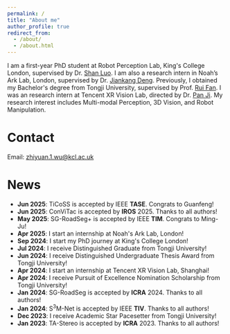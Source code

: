 ```yaml
---
permalink: /
title: "About me"
author_profile: true
redirect_from: 
  - /about/
  - /about.html
---
```


I am a first-year PhD student at Robot Perception Lab, King's College London, supervised by Dr. [Shan Luo](https://shanluo.github.io/). I am also a research intern in Noah’s Ark Lab, London, supervised by Dr. [Jiankang Deng](https://jiankangdeng.github.io/). Previously, I obtained my Bachelor's degree from Tongji University, supervised by Prof. [Rui Fan](https://www.ruirangerfan.com/). I was an research intern at Tencent XR Vision Lab, directed by Dr. [Pan Ji](https://panji530.github.io/). My research interest includes Multi-modal Perception, 3D Vision, and Robot Manipulation. 

Contact
======
Email: [zhiyuan.1.wu@kcl.ac.uk](zhiyuan.1.wu@kcl.ac.uk)

News
======
* **Jun 2025**: TiCoSS is accepted by IEEE **TASE**. Congrats to Guanfeng!
* **Jun 2025**: ConViTac is accepted by **IROS** 2025. Thanks to all authors!
* **May 2025**: SG-RoadSeg+ is accepted by IEEE **TIM**. Congrats to Ming-Ju!
* **Apr 2025**: I start an internship at Noah's Ark Lab, London!
* **Sep 2024**: I start my PhD journey at King's College London!
* **Jul 2024**: I receive Distinguished Graduate from Tongji University!
* **Jun 2024**: I receive Distinguished Undergraduate Thesis Award from Tongji University!
* **Apr 2024**: I start an internship at Tencent XR Vision Lab, Shanghai!
* **Apr 2024**: I receive Pursuit of Excellence Nomination Scholarship from Tongji University!
* **Jan 2024**: SG-RoadSeg is accepted by **ICRA** 2024. Thanks to all authors!
* **Jan 2024**: S$^3$M-Net is accepted by IEEE **TIV**. Thanks to all authors!
* **Dec 2023**: I receive Academic Star Pacesetter from Tongji University!
* **Jan 2023**: TA-Stereo is accepted by **ICRA** 2023. Thanks to all authors!
